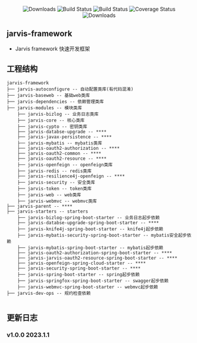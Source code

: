 <p align="center">
    <img src="https://img.shields.io/badge/Release-V1.0.0-green.svg" alt="Downloads">
    <img src="https://img.shields.io/badge/JDK-1.8+-green.svg" alt="Build Status">
    <img src="https://img.shields.io/badge/license-Apache%202-blue.svg" alt="Build Status">
    <img src="https://img.shields.io/badge/Spring%20Cloud-2021-blue.svg" alt="Coverage Status">
    <img src="https://img.shields.io/badge/Spring%20Boot-2.7.1-blue.svg" alt="Downloads">
</p>

## jarvis-framework

* Jarvis framework 快速开发框架

## 工程结构

```
jarvis-framework
├── jarvis-autoconfigure -- 自动配置类库(有代码混淆)
├── jarvis-baseweb -- 基础web类库
├── jarvis-dependencies -- 依赖管理类库
├── jarvis-modules -- 模块类库
    ├── jarvis-bizlog -- 业务日志类库
    ├── jarvis-core -- 核心类库
    ├── jarvis-cypto -- 密钥类库
    ├── jarvis-databse-upgrade -- ****
    ├── jarvis-javax-persistence -- ****
    ├── jarvis-mybatis -- mybatis类库
    ├── jarvis-oauth2-authorization -- ****
    ├── jarvis-oauth2-common -- ****
    ├── jarvis-oauth2-resource -- ****
    ├── jarvis-openfeign -- openfeign类库
    ├── jarvis-redis -- redis类库
    ├── jarvis-resilience4j-openfeign -- ****
    ├── jarvis-security -- 安全类库
    ├── jarvis-token -- token类库
    ├── jarvis-web -- web类库
    ├── jarvis-webmvc -- webmvc类库
├── jarvis-parent -- ****
├── jarvis-starters -- starters
    ├── jarvis-bizlog-spring-boot-starter -- 业务日志起步依赖
    ├── jarvis-databse-upgrade-spring-boot-starter -- ****
    ├── jarvis-knife4j-spring-boot-starter -- knife4j起步依赖
    ├── jarvis-mybatis-security-spring-boot-starter -- mybatis安全起步依赖
    ├── jarvis-mybatis-spring-boot-starter -- mybatis起步依赖
    ├── jarvis-oauth2-authorization-spring-boot-starter -- ****
    ├── jarvis-jarvis-oauth2-resource-spring-boot-starter -- ****
    ├── jarvis-openfeign-spring-cloud-starter -- ****
    ├── jarvis-security-spring-boot-starter -- ****
    ├── jarvis-spring-boot-starter -- spring起步依赖
    ├── jarvis-springfox-spring-boot-starter -- swagger起步依赖
    ├── jarvis-webmvc-spring-boot-starter -- webmvc起步依赖
├── jarvis-dev-ops -- 规约检查依赖
    
```

## 更新日志

### v1.0.0 2023.1.1
